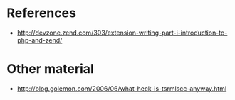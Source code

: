 # References

  - http://devzone.zend.com/303/extension-writing-part-i-introduction-to-php-and-zend/

# Other material

  - http://blog.golemon.com/2006/06/what-heck-is-tsrmlscc-anyway.html
